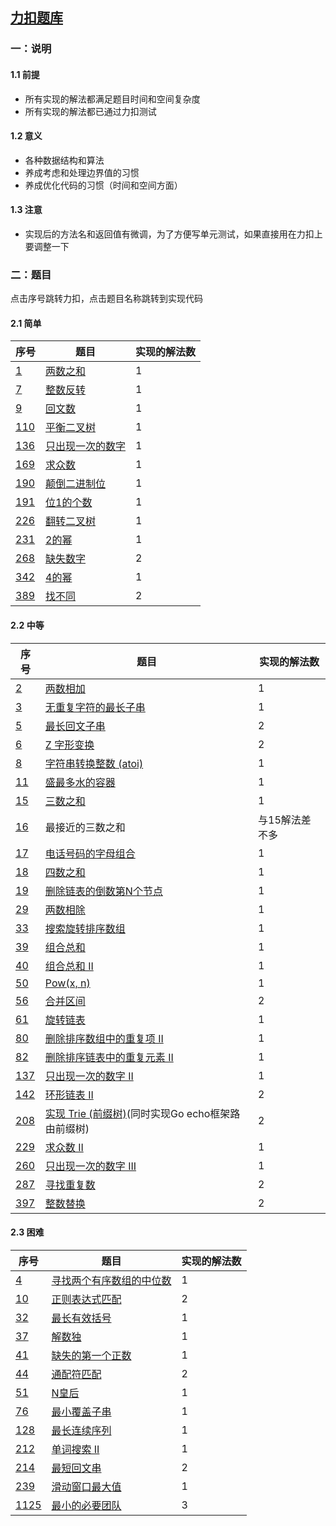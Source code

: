 ## [力扣题库](https://leetcode-cn.com/problemset/all/)

### 一：说明

#### 1.1 前提

* 所有实现的解法都满足题目时间和空间复杂度
* 所有实现的解法都已通过力扣测试

#### 1.2 意义

* 各种数据结构和算法
* 养成考虑和处理边界值的习惯
* 养成优化代码的习惯（时间和空间方面）

#### 1.3 注意

* 实现后的方法名和返回值有微调，为了方便写单元测试，如果直接用在力扣上要调整一下

### 二：题目

点击序号跳转力扣，点击题目名称跳转到实现代码

#### 2.1 简单

| 序号                                                         | 题目                                                         | 实现的解法数 |
| ------------------------------------------------------------ | ------------------------------------------------------------ | ------------ |
| [1](https://leetcode-cn.com/problems/two-sum/)               | [两数之和](https://github.com/zywaited/leetcode/tree/master/1_50/1) | 1            |
| [7](https://leetcode-cn.com/problems/reverse-integer/)       | [整数反转](https://github.com/zywaited/leetcode/tree/master/1_50/7/) | 1            |
| [9](https://leetcode-cn.com/problems/palindrome-number)      | [回文数](https://github.com/zywaited/leetcode/tree/master/1_50/9/) | 1            |
| [110](https://leetcode-cn.com/problems/balanced-binary-tree) | [平衡二叉树](https://github.com/zywaited/leetcode/tree/master/101_150/110/) | 1            |
| [136](https://leetcode-cn.com/problems/single-number)        | [只出现一次的数字](https://github.com/zywaited/leetcode/tree/master/101_150/136/) | 1            |
| [169](https://leetcode-cn.com/problems/majority-element)     | [求众数](https://github.com/zywaited/leetcode/tree/master/151_200/169/) | 1            |
| [190](https://leetcode-cn.com/problems/reverse-bits)         | [颠倒二进制位](https://github.com/zywaited/leetcode/tree/master/151_200/190/) | 1            |
| [191](https://leetcode-cn.com/problems/number-of-1-bits)     | [位1的个数](https://github.com/zywaited/leetcode/tree/master/151_200/191/) | 1            |
| [226](https://leetcode-cn.com/problems/invert-binary-tree)   | [翻转二叉树](https://github.com/zywaited/leetcode/tree/master/201_250/226/) | 1            |
| [231](https://leetcode-cn.com/problems/power-of-two)         | [2的幂](https://github.com/zywaited/leetcode/tree/master/201_250/231/) | 1            |
| [268](https://leetcode-cn.com/problems/missing-number)       | [缺失数字](https://github.com/zywaited/leetcode/tree/master/251_300/268/) | 2            |
| [342](https://leetcode-cn.com/problems/power-of-four)        | [4的幂](https://github.com/zywaited/leetcode/tree/master/301_350/342/) | 1            |
| [389](https://leetcode-cn.com/problems/find-the-difference)  | [找不同](https://github.com/zywaited/leetcode/tree/master/351_400/389/) | 2            |



#### 2.2 中等

| 序号 | 题目                                                         | 实现的解法数 |
| ---- | ---- | ---- |
| [2](https://leetcode-cn.com/problems/add-two-numbers/)       | [两数相加](https://github.com/zywaited/leetcode/tree/master/1_50/2) | 1            |
| [3](https://leetcode-cn.com/problems/longest-substring-without-repeating-characters/) | [无重复字符的最长子串](https://github.com/zywaited/leetcode/tree/master/1_50/3) | 1            |
| [5](https://leetcode-cn.com/problems/longest-palindromic-substring/) | [最长回文子串](https://github.com/zywaited/leetcode/tree/master/1_50/5/) | 2 |
| [6](https://leetcode-cn.com/problems/zigzag-conversion/) | [Z 字形变换](https://github.com/zywaited/leetcode/tree/master/1_50/6/) | 2 |
| [8](https://leetcode-cn.com/problems/string-to-integer-atoi) | [字符串转换整数 (atoi)](https://github.com/zywaited/leetcode/tree/master/1_50/8/) | 1 |
| [11](https://leetcode-cn.com/problems/container-with-most-water/) | [盛最多水的容器](https://github.com/zywaited/leetcode/tree/master/1_50/11/) | 1 |
| [15](https://leetcode-cn.com/problems/3sum) | [三数之和](https://github.com/zywaited/leetcode/tree/master/1_50/15/) | 1 |
| [16](https://leetcode-cn.com/problems/3sum-closest) | 最接近的三数之和 | 与15解法差不多 |
| [17](https://leetcode-cn.com/problems/letter-combinations-of-a-phone-number) | [电话号码的字母组合](https://github.com/zywaited/leetcode/tree/master/1_50/17/) | 1 |
| [18](https://leetcode-cn.com/problems/4sum) | [四数之和](https://github.com/zywaited/leetcode/tree/master/1_50/18/) | 1 |
| [19](https://leetcode-cn.com/problems/remove-nth-node-from-end-of-list) | [删除链表的倒数第N个节点](https://github.com/zywaited/leetcode/tree/master/1_50/19/) | 1 |
| [29](https://leetcode-cn.com/problems/divide-two-integers) | [两数相除](https://github.com/zywaited/leetcode/tree/master/1_50/29/) | 1 |
| [33](https://leetcode-cn.com/problems/search-in-rotated-sorted-array) | [搜索旋转排序数组](https://github.com/zywaited/leetcode/tree/master/1_50/33/) | 1 |
| [39](https://leetcode-cn.com/problems/combination-sum) | [组合总和](https://github.com/zywaited/leetcode/tree/master/1_50/39/) | 1 |
| [40](https://leetcode-cn.com/problems/combination-sum-ii) | [组合总和 II](https://github.com/zywaited/leetcode/tree/master/1_50/40/) | 1 |
| [50](https://leetcode-cn.com/problems/powx-n) | [Pow(x, n)](https://github.com/zywaited/leetcode/tree/master/1_50/50/) | 1 |
| [56](https://leetcode-cn.com/problems/merge-intervals/) | [合并区间](https://github.com/zywaited/leetcode/tree/master/51_100/56/) | 2 |
| [61](https://leetcode-cn.com/problems/rotate-list) | [旋转链表](https://github.com/zywaited/leetcode/tree/master/51_100/61/) | 1 |
| [80](https://leetcode-cn.com/problems/remove-duplicates-from-sorted-array-ii) | [删除排序数组中的重复项 II](https://github.com/zywaited/leetcode/tree/master/51_100/80/) | 1 |
| [82](https://leetcode-cn.com/problems/remove-duplicates-from-sorted-list-ii) | [删除排序链表中的重复元素 II](https://github.com/zywaited/leetcode/tree/master/51_100/82/) | 1 |
| [137](https://leetcode-cn.com/problems/single-number-ii) | [只出现一次的数字 II](https://github.com/zywaited/leetcode/tree/master/101_150/137/) | 1 |
| [142](https://leetcode-cn.com/problems/linked-list-cycle-ii/) | [环形链表 II](https://github.com/zywaited/leetcode/tree/master/101_150/142/) | 2 |
| [208](https://leetcode-cn.com/problems/implement-trie-prefix-tree) | [实现 Trie (前缀树)](https://github.com/zywaited/leetcode/tree/master/201_250/208/)(同时实现Go echo框架路由前缀树) | 2 |
| [229](https://leetcode-cn.com/problems/majority-element-ii) | [求众数 II](https://github.com/zywaited/leetcode/tree/master/201_250/229/) | 1 |
| [260](https://leetcode-cn.com/problems/single-number-iii) | [只出现一次的数字 III](https://github.com/zywaited/leetcode/tree/master/251_300/260/) | 1 |
| [287](https://leetcode-cn.com/problems/find-the-duplicate-number) | [寻找重复数](https://github.com/zywaited/leetcode/tree/master/251_300/287/) | 2 |
| [397](https://leetcode-cn.com/problems/integer-replacement) | [整数替换](https://github.com/zywaited/leetcode/tree/master/351_400/397/) | 2 |



#### 2.3 困难

| 序号                                                         | 题目                                                         | 实现的解法数 |
| ------------------------------------------------------------ | ------------------------------------------------------------ | ------------ |
| [4](https://leetcode-cn.com/problems/median-of-two-sorted-arrays/) | [寻找两个有序数组的中位数](https://github.com/zywaited/leetcode/tree/master/1_50/4/) | 1            |
| [10](https://leetcode-cn.com/problems/regular-expression-matching) | [正则表达式匹配](https://github.com/zywaited/leetcode/tree/master/1_50/10/) | 2            |
| [32](https://leetcode-cn.com/problems/longest-valid-parentheses) | [最长有效括号](https://github.com/zywaited/leetcode/tree/master/1_50/32/) | 1            |
| [37](https://leetcode-cn.com/problems/sudoku-solver)         | [解数独](https://github.com/zywaited/leetcode/tree/master/1_50/37/) | 1            |
| [41](https://leetcode-cn.com/problems/first-missing-positive) | [缺失的第一个正数](https://github.com/zywaited/leetcode/tree/master/1_50/41/) | 1            |
| [44](https://leetcode-cn.com/problems/wildcard-matching)     | [通配符匹配](https://github.com/zywaited/leetcode/tree/master/1_50/44/) | 2            |
| [51](https://leetcode-cn.com/problems/n-queens)              | [N皇后](https://github.com/zywaited/leetcode/tree/master/51_100/51/) | 1            |
| [76](https://leetcode-cn.com/problems/minimum-window-substring) | [最小覆盖子串](https://github.com/zywaited/leetcode/tree/master/51_100/76/) | 1            |
| [128](https://leetcode-cn.com/problems/longest-consecutive-sequence) | [最长连续序列](https://github.com/zywaited/leetcode/tree/master/101_150/128/) | 1            |
| [212](https://leetcode-cn.com/problems/word-search-ii)       | [单词搜索 II](https://github.com/zywaited/leetcode/tree/master/201_250/212/) | 1            |
| [214](https://leetcode-cn.com/problems/shortest-palindrome)  | [最短回文串](https://github.com/zywaited/leetcode/tree/master/201_250/214/) | 2            |
| [239](https://leetcode-cn.com/problems/sliding-window-maximum) | [滑动窗口最大值](https://github.com/zywaited/leetcode/tree/master/201_250/239/) | 1            |
| [1125](https://leetcode-cn.com/problems/smallest-sufficient-team/) | [最小的必要团队](https://github.com/zywaited/leetcode/tree/master/1101_1150/1125/) | 3            |

